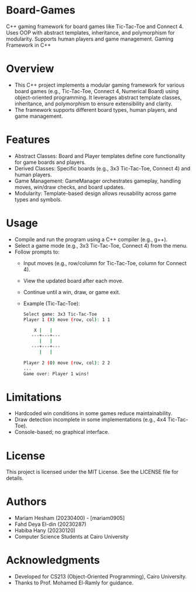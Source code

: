 # Board-Games
C++ gaming framework for board games like Tic-Tac-Toe and Connect 4. Uses OOP with abstract templates, inheritance, and polymorphism for modularity. Supports human players and game management.
Gaming Framework in C++

# Overview

- This C++ project implements a modular gaming framework for various board games (e.g., Tic-Tac-Toe, Connect 4, Numerical Board) using object-oriented programming. It leverages abstract template classes, inheritance, and polymorphism to ensure extensibility and clarity.
- The framework supports different board types, human players, and game management.

# Features

- Abstract Classes: Board and Player templates define core functionality for game boards and players.
- Derived Classes: Specific boards (e.g., 3x3 Tic-Tac-Toe, Connect 4) and human players.
- Game Management: GameManager orchestrates gameplay, handling moves, win/draw checks, and board updates.
- Modularity: Template-based design allows reusability across game types and symbols.

# Usage

- Compile and run the program using a C++ compiler (e.g., g++).
- Select a game mode (e.g., 3x3 Tic-Tac-Toe, Connect 4) from the menu.
- Follow prompts to:
  - Input moves (e.g., row/column for Tic-Tac-Toe, column for Connect 4).
  - View the updated board after each move.


  - Continue until a win, draw, or game exit.

  - Example (Tic-Tac-Toe):
    ``` bash
    Select game: 3x3 Tic-Tac-Toe
    Player 1 (X) move (row, col): 1 1
  
        X |   |  
       ---+---+---
          |   |  
       ---+---+---
          |   |
   
    Player 2 (O) move (row, col): 2 2
    ...
    Game over: Player 1 wins!
    ```

# Limitations

- Hardcoded win conditions in some games reduce maintainability.
- Draw detection incomplete in some implementations (e.g., 4x4 Tic-Tac-Toe).
- Console-based; no graphical interface.

# License
This project is licensed under the MIT License. See the LICENSE file for details.

# Authors

- Mariam Hesham (20230400) - [mariam0905]
- Fahd Deya El-din (20230287)
- Habiba Hany (20230120)
- Computer Science Students at Cairo University

# Acknowledgments

- Developed for CS213 (Object-Oriented Programming), Cairo University.
- Thanks to Prof. Mohamed El-Ramly for guidance.


